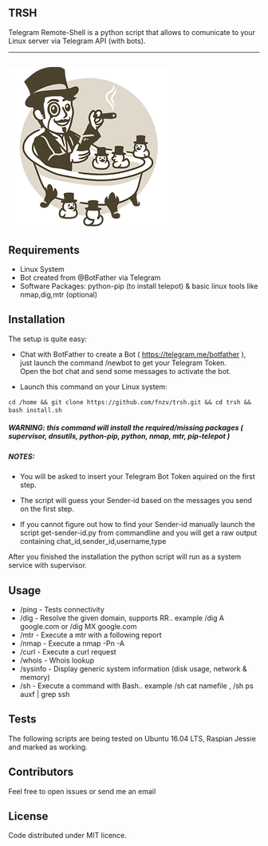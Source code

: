 ## TRSH

Telegram Remote-Shell is a python script that allows to comunicate to your Linux server via Telegram API (with bots). 

-----------------
![Telegram](/img/telegrambot-img.jpg?raw=true "Telegram")
 <br>
 -------------------------------
## Requirements
- Linux System
- Bot created from @BotFather via Telegram
- Software Packages: python-pip (to install telepot) & basic linux tools like nmap,dig,mtr (optional)

## Installation

The setup is quite easy: <br>

* Chat with BotFather to create a Bot ( https://telegram.me/botfather ), just launch the command /newbot to get your Telegram Token. <br>
 Open the bot chat and send some messages to activate the bot. <br>

* Launch this command on your Linux system: <br>

```
cd /home && git clone https://github.com/fnzv/trsh.git && cd trsh && bash install.sh 
```

##### WARNING: this command will install the required/missing packages ( supervisor, dnsutils, python-pip, python, nmap, mtr, pip-telepot )

##### NOTES:

- You will be asked to insert your Telegram Bot Token aquired on the first step. <br>

- The script will guess your Sender-id based on the messages you send on the first step. <br>

- If you cannot figure out how to find your Sender-id manually launch the script get-sender-id.py from commandline and you will get a raw output containing chat_id,sender_id,username,type <br>

After you finished the installation the python script will run as a system service with supervisor.

## Usage

- /ping - Tests connectivity 
- /dig - Resolve the given domain, supports RR.. example /dig A google.com or /dig MX google.com
- /mtr - Execute a mtr with a following report
- /nmap - Execute a nmap -Pn -A
- /curl - Execute a curl request
- /whois - Whois lookup
- /sysinfo - Display generic system information (disk usage, network & memory)
- /sh - Execute a command with Bash.. example /sh cat namefile , /sh ps auxf | grep ssh

## Tests

The following scripts are being tested on Ubuntu 16.04 LTS, Raspian Jessie and marked as working.

## Contributors

Feel free to open issues or send me an email

## License

Code distributed under MIT licence.

